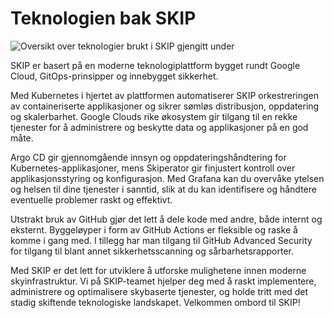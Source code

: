 # Teknologien bak SKIP

![Oversikt over teknologier brukt i SKIP gjengitt under](images/plattform_core.jpg)

SKIP er basert på en moderne teknologiplattform bygget rundt Google Cloud,
GitOps-prinsipper og innebygget sikkerhet.

Med Kubernetes i hjertet av plattformen automatiserer SKIP orkestreringen av
containeriserte applikasjoner og sikrer sømløs distribusjon, oppdatering og
skalerbarhet. Google Clouds rike økosystem gir tilgang til en rekke tjenester
for å administrere og beskytte data og applikasjoner på en god måte.

Argo CD gir gjennomgående innsyn og oppdateringshåndtering for
Kubernetes-applikasjoner, mens Skiperator gir finjustert kontroll over
applikasjonsstyring og konfigurasjon. Med Grafana kan du overvåke ytelsen og
helsen til dine tjenester i sanntid, slik at du kan identifisere og håndtere
eventuelle problemer raskt og effektivt.

Utstrakt bruk av GitHub gjør det lett å dele kode med andre, både internt og
eksternt. Byggeløyper i form av GitHub Actions er fleksible og raske å komme
i gang med. I tillegg har man tilgang til GitHub Advanced Security for tilgang
til blant annet sikkerhetsscanning og sårbarhetsrapporter.

Med SKIP er det lett for utviklere å utforske mulighetene innen moderne
skyinfrastruktur. Vi på SKIP-teamet hjelper deg med å raskt implementere,
administrere og optimalisere skybaserte tjenester, og holde tritt med det stadig
skiftende teknologiske landskapet. Velkommen ombord til SKIP!
